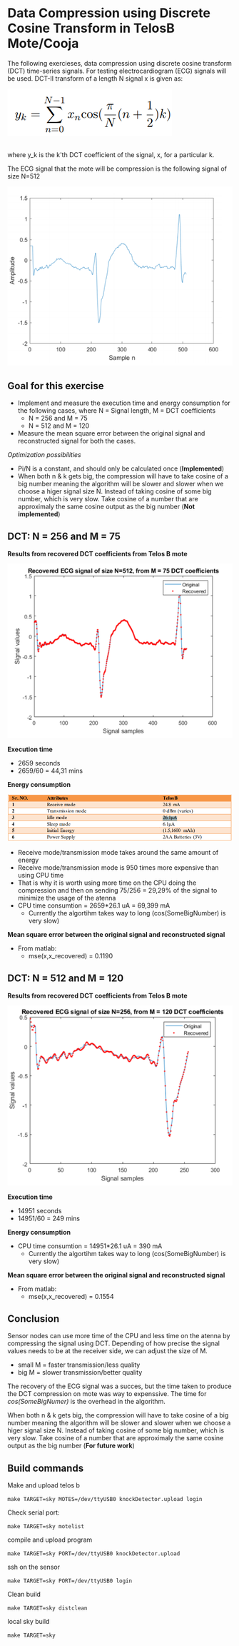 # Data Compression using Discrete Cosine Transform in TelosB Mote/Cooja #
The following exercieses, data compression using discrete cosine transform (DCT) time-series signals. For testing electrocardiogram (ECG) signals will be
used. DCT-II transform of a length N signal x is given as:

![Screenshot](images/formular.PNG)

<br/>
where y_k is the k'th DCT coefficient of the signal, x, for a particular k.

<br/> 

The ECG signal that the mote will be compression is the following signal of size N=512

![Screenshot](images/ecg.PNG)




## Goal for this exercise

* Implement and measure the execution time and energy consumption for the following cases, where N = Signal length, M = DCT coefficients 
  * N = 256 and M = 75
  * N = 512 and M = 120
*  Measure the mean square error between the original signal and reconstructed signal for both the cases.

*Optimization possibilities*
* Pi/N is a constant, and should only be calculated once (**Implemented**)
* When both n & k gets big, the compression will have to take cosine of a big number meaning the algorithm will be slower and slower when we choose a higer signal size N. Instead of taking cosine of some big number, which is very slow. Take cosine of a number that are approximaly the same cosine output as the big number (**Not implemented**) 



## DCT: N = 256 and M = 75
**Results from recovered DCT coefficients from Telos B mote**

![Screenshot](images/M75.PNG)

**Execution time**
* 2659 seconds
* 2659/60 = 44,31 mins 

**Energy consumption**

![Screenshot](images/energy.PNG)
* Receive mode/transmission mode takes around the same amount of energy
* Receive mode/transmission mode is 950 times more expensive than using CPU time
* That is why it is worth using more time on the CPU doing the compression and then on sending 75/256 = 29,29% of the signal to minimize the usage of the atenna
* CPU time consumtion = 2659*26.1 uA = 69,399 mA
  * Currently the algortihm takes way to long (cos(SomeBigNumber) is very slow) 

**Mean square error between the original signal and reconstructed signal**
* From matlab: 
  * mse(x,x_recovered) = 0.1190


## DCT: N = 512 and M = 120
**Results from recovered DCT coefficients from Telos B mote**

![Screenshot](images/M120.PNG)

**Execution time**
* 14951  seconds
* 14951/60 = 249 mins 

**Energy consumption**
* CPU time consumtion = 14951*26.1 uA = 390 mA
  * Currently the algortihm takes way to long (cos(SomeBigNumber) is very slow) 

**Mean square error between the original signal and reconstructed signal**
* From matlab: 
  * mse(x,x_recovered) = 0.1554


## Conclusion ##
Sensor nodes can use more time of the CPU and less time on the atenna by compressing the signal using DCT. Depending of how precise the signal values needs to be at the receiver side, we can adjust the size of M. 
* small M = faster transmission/less quality
* big M   = slower transmission/better quality

The recovery of the ECG signal was a succes, but the time taken to produce the DCT compression on mote was way to expenssive. The time for *cos(SomeBigNumer)* is the overhead in the algorithm. 

When both n & k gets big, the compression will have to take cosine of a big number meaning the algorithm will be slower and slower when we choose a higer signal size N. Instead of taking cosine of some big number, which is very slow. Take cosine of a number that are approximaly the same cosine output as the big number (**For future work**) 


## Build commands ##
Make and upload telos b
```
make TARGET=sky MOTES=/dev/ttyUSB0 knockDetector.upload login
```
Check serial port:
```
make TARGET=sky motelist
```
compile and upload program
```
make TARGET=sky PORT=/dev/ttyUSB0 knockDetector.upload
```
ssh on the sensor
```
make TARGET=sky PORT=/dev/ttyUSB0 login
```
Clean build
```
make TARGET=sky distclean
```
local sky build

```
make TARGET=sky
```
